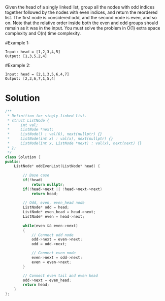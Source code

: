 Given the head of a singly linked list, group all the nodes with odd indices together followed by the nodes with even indices, and return the reordered list.
The first node is considered odd, and the second node is even, and so on.
Note that the relative order inside both the even and odd groups should remain as it was in the input.
You must solve the problem in O(1) extra space complexity and O(n) time complexity.

#Example 1:
```
Input: head = [1,2,3,4,5]
Output: [1,3,5,2,4]
```

#Example 2:
```
Input: head = [2,1,3,5,6,4,7]
Output: [2,3,6,7,1,5,4]
```

# Solution
```cpp
/**
 * Definition for singly-linked list.
 * struct ListNode {
 *     int val;
 *     ListNode *next;
 *     ListNode() : val(0), next(nullptr) {}
 *     ListNode(int x) : val(x), next(nullptr) {}
 *     ListNode(int x, ListNode *next) : val(x), next(next) {}
 * };
 */
class Solution {
public:
    ListNode* oddEvenList(ListNode* head) {
        
        // Base case
        if(!head)
            return nullptr;
        if(!head->next || !head->next->next)
            return head;
        
        // Odd, even, even_head node
        ListNode* odd = head;
        ListNode* even_head = head->next;
        ListNode* even = head->next;
        
        while(even && even->next)
        {
            // Connect odd node
            odd->next = even->next;
            odd = odd->next;

            // Connect even node
            even->next = odd->next;
            even = even->next;
        }

        // Connect even tail and even head
        odd->next = even_head;
        return head;
    }
};
```